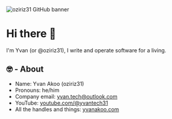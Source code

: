 <img src="https://media.licdn.com/dms/image/v2/C4E16AQERwRKCxK7z6w/profile-displaybackgroundimage-shrink_350_1400/profile-displaybackgroundimage-shrink_350_1400/0/1649946221474?e=1753315200&v=beta&t=5SwaQ9LZmw6jt1TcDeo5p1zXwzuFcmFdLILKzd4-7uY" alt="oziriz31 GitHub banner" />

# Hi there 👋 
I'm Yvan (or @oziriz31), I write and operate software for a living.

## 🤓 - About

- Name: Yvan Akoo (oziriz31)
- Pronouns: he/him
- Company email: yvan.tech@outlook.com  
- YouTube: [youtube.com/@yvantech31](https://www.youtube.com/@YvanTech31) 
- All the handles and things: [yvanakoo.com](http://yvanakoo.com/)
